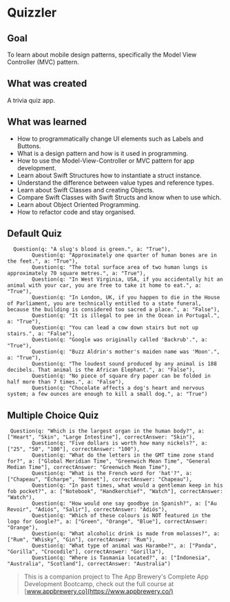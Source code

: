 #  Quizzler

## Goal

To learn about mobile design patterns, specifically the Model View Controller (MVC) pattern.

## What was created

A trivia quiz app. 

## What was learned

* How to programmatically change UI elements such as Labels and Buttons.
* What is a design pattern and how is it used in programming.
* How to use the Model-View-Controller or MVC pattern for app development.
* Learn about Swift Structures how to instantiate a struct instance.
* Understand the difference between value types and reference types. 
* Learn about Swift Classes and creating Objects.
* Compare Swift Classes with Swift Structs and know when to use which.
* Learn about Object Oriented Programming.
* How to refactor code and stay organised.



## Default Quiz

```
  Question(q: "A slug's blood is green.", a: "True"),
        Question(q: "Approximately one quarter of human bones are in the feet.", a: "True"),
        Question(q: "The total surface area of two human lungs is approximately 70 square metres.", a: "True"),
        Question(q: "In West Virginia, USA, if you accidentally hit an animal with your car, you are free to take it home to eat.", a: "True"),
        Question(q: "In London, UK, if you happen to die in the House of Parliament, you are technically entitled to a state funeral, because the building is considered too sacred a place.", a: "False"),
        Question(q: "It is illegal to pee in the Ocean in Portugal.", a: "True"),
        Question(q: "You can lead a cow down stairs but not up stairs.", a: "False"),
        Question(q: "Google was originally called 'Backrub'.", a: "True"),
        Question(q: "Buzz Aldrin's mother's maiden name was 'Moon'.", a: "True"),
        Question(q: "The loudest sound produced by any animal is 188 decibels. That animal is the African Elephant.", a: "False"),
        Question(q: "No piece of square dry paper can be folded in half more than 7 times.", a: "False"),
        Question(q: "Chocolate affects a dog's heart and nervous system; a few ounces are enough to kill a small dog.", a: "True")
```

## Multiple Choice Quiz

```
 Question(q: "Which is the largest organ in the human body?", a: ["Heart", "Skin", "Large Intestine"], correctAnswer: "Skin"),
        Question(q: "Five dollars is worth how many nickels?", a: ["25", "50", "100"], correctAnswer: "100"),
        Question(q: "What do the letters in the GMT time zone stand for?", a: ["Global Meridian Time", "Greenwich Mean Time", "General Median Time"], correctAnswer: "Greenwich Mean Time"),
        Question(q: "What is the French word for 'hat'?", a: ["Chapeau", "Écharpe", "Bonnet"], correctAnswer: "Chapeau"),
        Question(q: "In past times, what would a gentleman keep in his fob pocket?", a: ["Notebook", "Handkerchief", "Watch"], correctAnswer: "Watch"),
        Question(q: "How would one say goodbye in Spanish?", a: ["Au Revoir", "Adiós", "Salir"], correctAnswer: "Adiós"),
        Question(q: "Which of these colours is NOT featured in the logo for Google?", a: ["Green", "Orange", "Blue"], correctAnswer: "Orange"),
        Question(q: "What alcoholic drink is made from molasses?", a: ["Rum", "Whisky", "Gin"], correctAnswer: "Rum"),
        Question(q: "What type of animal was Harambe?", a: ["Panda", "Gorilla", "Crocodile"], correctAnswer: "Gorilla"),
        Question(q: "Where is Tasmania located?", a: ["Indonesia", "Australia", "Scotland"], correctAnswer: "Australia")
```        


>This is a companion project to The App Brewery's Complete App Development Bootcamp, check out the full course at [www.appbrewery.co](https://www.appbrewery.co/)
